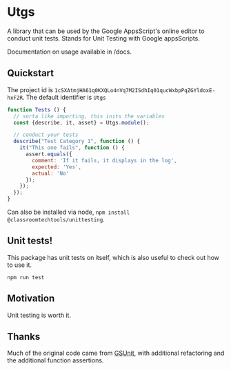 # Utgs

A library that can be used by the Google AppsScript's online editor to conduct unit tests. Stands for Unit Testing with Google appsScripts.

Documentation on usage available in /docs.

## Quickstart

The project id is `1cSXAtmjHA61q0KXQLo4nVq7M2ISdhIq01qucWxbpPqZGYldoxE-hxF2R`. The default identifier is `Utgs`

```js
function Tests () {
  // sorta like importing, this inits the variables
  const {describe, it, asset} = Utgs.module(); 

  // conduct your tests
  describe("Test Category 1", function () {
    it("This one fails", function () {
      assert.equals({
        comment: 'If it fails, it displays in the log',
        expected: 'Yes',
        actual: 'No'
      });
    });
  });
}
```

Can also be installed via node, `npm install @classroomtechtools/unittesting`.

## Unit tests!

This package has unit tests on itself, which is also useful to check out how to use it.

`npm run test`

## Motivation

Unit testing is worth it.

## Thanks

Much of the original code came from [GSUnit](https://sites.google.com/site/scriptsexamples/custom-methods/gsunit), with additional refactoring and the additional function assertions.

